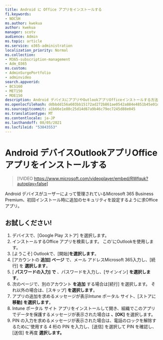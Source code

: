 ```yaml
---
title: Android に Office アプリをインストールする
f1.keywords:
- NOCSH
ms.author: kwekua
author: kwekua
manager: scotv
audience: Admin
ms.topic: article
ms.service: o365-administration
localization_priority: Normal
ms.collection:
- M365-subscription-management
- Adm_O365
ms.custom:
- AdminSurgePortfolio
- adminvideo
search.appverid:
- BCS160
- MET150
- MOE150
description: Android デバイスにアプリやOutlookアプリOfficeインストールする方法について説明します。
ms.openlocfilehash: ddbbdd156a603bb15172ad272b861ae0542a884e4851b45e01d27899f6be94c1
ms.sourcegitcommit: a1b66e1e80c25d14d67a9b46c79ec7245d88e045
ms.translationtype: MT
ms.contentlocale: ja-JP
ms.lasthandoff: 08/05/2021
ms.locfileid: "53843553"
---
```

# <a name="install-outlook-and-office-apps-on-android-devices"></a>Android デバイスOutlookアプリOfficeアプリをインストールする

> [!VIDEO https://www.microsoft.com/videoplayer/embed/RWfquk?autoplay=false]

Android デバイスがユーザーによって管理されているMicrosoft 365 Business Premium、初回インストール時に追加のセキュリティを設定するように求Office アプリ。 

## <a name="try-it"></a>お試しください!

1. デバイスで、[Google Play ストア] を選択します。
2. インストールするOffice アプリを検索します。 この&#39;にOutlookを使用します。
3. [ようこそ] Outlookで、[開始]**を選択します**。
4. [アカウントの **追加] ページ** で、メール アドレスMicrosoft 365入力し、[続行] を **選択します**。
5. [  **パスワードの入力] で** 、パスワードを入力し、[サインイン]  **を選択します**。
6. 次のページで、別のアカウント  **を追加**  する場合は[続行] を選択します。 それ以外の場合は、[スキップ]  **を選択します**。
7. アプリの追加を求めるメッセージが表示Intune ポータル サイト、[ストアに **移動] を選択します**。
8. Intune ポータル サイト アプリをインストールして開き、組織でこのアプリでデータを保護するメッセージが表示された場合は  **、[OK]**  を選択します。
9. PIN の入力を求めるメッセージが表示された場合は、電話のロックを解除するために&#39;使用する 4 桁の PIN を入力し、[送信] を選択して PIN を確認し、[送信] を再度 **選択します。**